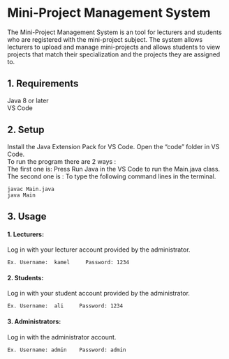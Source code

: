 # Mini-Project Management System
The Mini-Project Management System is an tool for lecturers and students who are registered with the mini-project subject. The system allows lecturers to upload and manage mini-projects and allows students to view projects that match their specialization and the projects they are assigned to.
## 1. Requirements
Java 8 or later <br>
VS Code <br>
## 2. Setup
Install the Java Extension Pack for VS Code.
Open the “code” folder in VS Code. <br>
To run the program there are 2 ways : <br>
The first one is: Press Run Java in the VS Code to run the Main.java class. <br>
The second one is : To type the following command lines in the terminal.  <br>

```
javac Main.java
java Main
```

## 3. Usage
   #### 1. Lecturers: 
Log in with your lecturer account provided by the administrator.
```
Ex. Username:  kamel     Password: 1234
```


   #### 2. Students:
Log in with your student account provided by the administrator.
```
Ex. Username:  ali     Password: 1234
```


   #### 3. Administrators:
Log in with the administrator account.

```
Ex. Username: admin    Password: admin
```
